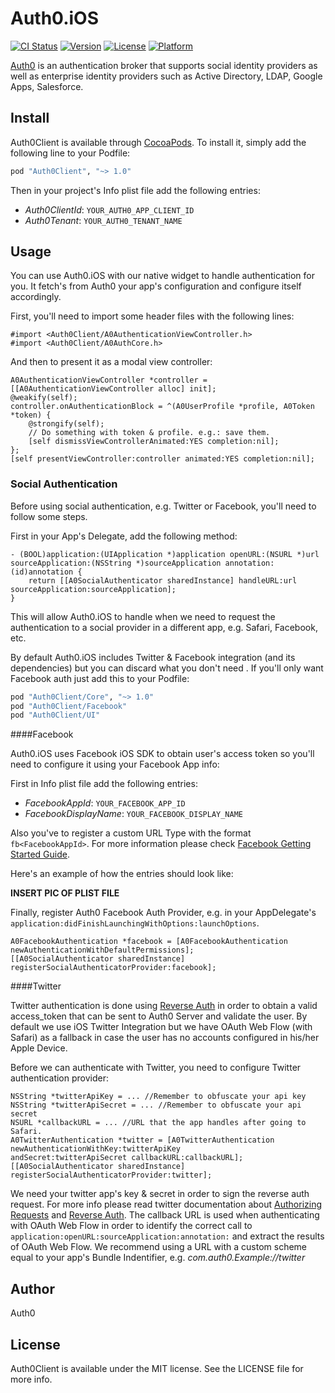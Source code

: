 # Auth0.iOS

[![CI Status](http://img.shields.io/travis/auth0/Auth0.iOS.svg?style=flat)](https://travis-ci.org/auth0/Auth0.iOS)
[![Version](https://img.shields.io/cocoapods/v/Auth0Client.svg?style=flat)](http://cocoadocs.org/docsets/Auth0Client)
[![License](https://img.shields.io/cocoapods/l/Auth0Client.svg?style=flat)](http://cocoadocs.org/docsets/Auth0Client)
[![Platform](https://img.shields.io/cocoapods/p/Auth0Client.svg?style=flat)](http://cocoadocs.org/docsets/Auth0Client)

[Auth0](https://auth0.com) is an authentication broker that supports social identity providers as well as enterprise identity providers such as Active Directory, LDAP, Google Apps, Salesforce.

## Install

Auth0Client is available through [CocoaPods](http://cocoapods.org). To install
it, simply add the following line to your Podfile:
```ruby
pod "Auth0Client", "~> 1.0"
```

Then in your project's Info plist file add the following entries:

* _Auth0ClientId_: `YOUR_AUTH0_APP_CLIENT_ID`
* _Auth0Tenant_: `YOUR_AUTH0_TENANT_NAME`

## Usage

You can use Auth0.iOS with our native widget to handle authentication for you. It fetch's from Auth0 your app's configuration and configure itself accordingly.

First, you'll need to import some header files with the following lines:

```objc
#import <Auth0Client/A0AuthenticationViewController.h>
#import <Auth0Client/A0AuthCore.h>
```
And then to present it as a modal view controller:

```objc
A0AuthenticationViewController *controller = [[A0AuthenticationViewController alloc] init];
@weakify(self);
controller.onAuthenticationBlock = ^(A0UserProfile *profile, A0Token *token) {
    @strongify(self);
    // Do something with token & profile. e.g.: save them.
    [self dismissViewControllerAnimated:YES completion:nil];
};
[self presentViewController:controller animated:YES completion:nil];
```

### Social Authentication

Before using social authentication, e.g. Twitter or Facebook, you'll need to follow some steps.

First in your App's Delegate, add the following method:
```objc
- (BOOL)application:(UIApplication *)application openURL:(NSURL *)url sourceApplication:(NSString *)sourceApplication annotation:(id)annotation {
    return [[A0SocialAuthenticator sharedInstance] handleURL:url sourceApplication:sourceApplication];
}
```
This will allow Auth0.iOS to handle when we need to request the authentication to a social provider in a different app, e.g. Safari, Facebook, etc.

By default Auth0.iOS includes Twitter & Facebook integration (and its dependencies) but you can discard what you don't need . If you'll only want Facebook auth just add this to your Podfile:

```ruby
pod "Auth0Client/Core", "~> 1.0"
pod "Auth0Client/Facebook"
pod "Auth0Client/UI"
```

####Facebook

Auth0.iOS uses Facebook iOS SDK to obtain user's access token so you'll need to configure it using your Facebook App info:

First in Info plist file add the following entries:
* _FacebookAppId_: `YOUR_FACEBOOK_APP_ID`
* _FacebookDisplayName_: `YOUR_FACEBOOK_DISPLAY_NAME`

Also you've to register a custom URL Type with the format `fb<FacebookAppId>`. For more information please check [Facebook Getting Started Guide](https://developers.facebook.com/docs/ios/getting-started).

Here's an example of how the entries should look like:

__INSERT PIC OF PLIST FILE__

Finally, register Auth0 Facebook Auth Provider, e.g. in your AppDelegate's `application:didFinishLaunchingWithOptions:launchOptions`.

```objc
A0FacebookAuthentication *facebook = [A0FacebookAuthentication newAuthenticationWithDefaultPermissions];
[[A0SocialAuthenticator sharedInstance] registerSocialAuthenticatorProvider:facebook];
```

####Twitter

Twitter authentication is done using [Reverse Auth](https://dev.twitter.com/docs/ios/using-reverse-auth) in order to obtain a valid access_token that can be sent to Auth0 Server and validate the user. By default we use iOS Twitter Integration but we have OAuth Web Flow (with Safari) as a fallback in case the user has no accounts configured in his/her Apple Device.

Before we can authenticate with Twitter, you need to configure Twitter authentication provider:

```objc
NSString *twitterApiKey = ... //Remember to obfuscate your api key
NSString *twitterApiSecret = ... //Remember to obfuscate your api secret
NSURL *callbackURL = ... //URL that the app handles after going to Safari.
A0TwitterAuthentication *twitter = [A0TwitterAuthentication newAuthenticationWithKey:twitterApiKey                                                                            andSecret:twitterApiSecret callbackURL:callbackURL];
[[A0SocialAuthenticator sharedInstance] registerSocialAuthenticatorProvider:twitter];
```

We need your twitter app's key & secret in order to sign the reverse auth request. For more info please read twitter documentation about [Authorizing Requests](https://dev.twitter.com/docs/auth/authorizing-request) and [Reverse Auth](https://dev.twitter.com/docs/ios/using-reverse-auth).
The callback URL is used when authenticating with OAuth Web Flow in order to identify the correct call to `application:openURL:sourceApplication:annotation:` and extract the results of OAuth Web Flow. We recommend using a URL with a custom scheme equal to your app's Bundle Indentifier, e.g. _com.auth0.Example://twitter_


## Author

Auth0

## License

Auth0Client is available under the MIT license. See the LICENSE file for more info.
